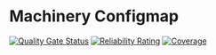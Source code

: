 # Machinery Configmap

[![Quality Gate Status](https://sonarcloud.io/api/project_badges/measure?project=eljaiek_machinery-configmap&metric=alert_status)](https://sonarcloud.io/dashboard?id=eljaiek_machinery-configmap)
[![Reliability Rating](https://sonarcloud.io/api/project_badges/measure?project=eljaiek_machinery-configmap&metric=reliability_rating)](https://sonarcloud.io/dashboard?id=eljaiek_machinery-configmap)
[![Coverage](https://sonarcloud.io/api/project_badges/measure?project=eljaiek_machinery-configmap&metric=coverage)](https://sonarcloud.io/dashboard?id=eljaiek_machinery-configmap)

